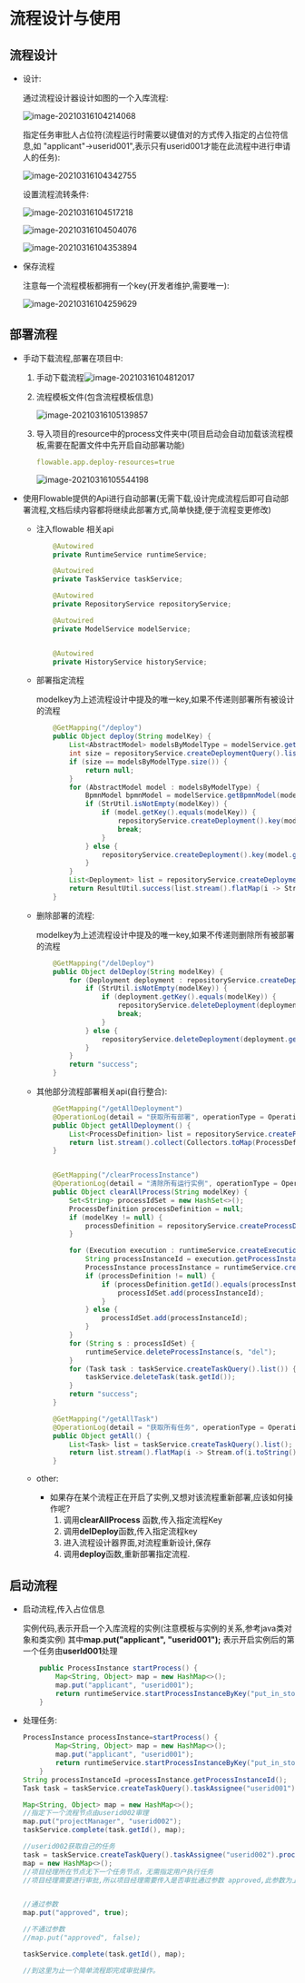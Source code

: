 # 流程设计与使用



## 流程设计

+ 设计:

  通过流程设计器设计如图的一个入库流程:

  ![image-20210316104214068](image-20210316104214068.png)

  

  指定任务审批人占位符(流程运行时需要以键值对的方式传入指定的占位符信息,如 "applicant"->userid001",表示只有userid001才能在此流程中进行申请人的任务):

  ![image-20210316104342755](image-20210316104342755.png)

  

  设置流程流转条件:

  ![image-20210316104517218](image-20210316104517218.png)

  

  ![image-20210316104504076](image-20210316104504076.png)

  

  ![image-20210316104353894](image-20210316104353894.png)

  

  

+ 保存流程

  注意每一个流程模板都拥有一个key(开发者维护,需要唯一):

  ![image-20210316104259629](image-20210316104259629.png)




## 部署流程

+ 手动下载流程,部署在项目中:

  1. 手动下载流程![image-20210316104812017](image-20210316104812017.png)

  2. 流程模板文件(包含流程模板信息)

     ![image-20210316105139857](image-20210316105139857.png)

     

  3. 导入项目的resource中的process文件夹中(项目启动会自动加载该流程模板,需要在配置文件中先开启自动部署功能)

     ```yml
     flowable.app.deploy-resources=true
     ```

     ![image-20210316105544198](image-20210316105544198.png)

+ 使用Flowable提供的Api进行自动部署(无需下载,设计完成流程后即可自动部署流程,文档后续内容都将继续此部署方式,简单快捷,便于流程变更修改)

  + 注入flowable 相关api

    `````java
        @Autowired
        private RuntimeService runtimeService;
    
        @Autowired
        private TaskService taskService;
    
        @Autowired
        private RepositoryService repositoryService;
    
        @Autowired
        private ModelService modelService;
    
    
        @Autowired
        private HistoryService historyService;
    `````

    

  + 部署指定流程

    modelkey为上述流程设计中提及的唯一key,如果不传递则部署所有被设计的流程

    ````java
        @GetMapping("/deploy")
        public Object deploy(String modelKey) {
            List<AbstractModel> modelsByModelType = modelService.getModelsByModelType(0);
            int size = repositoryService.createDeploymentQuery().list().size();
            if (size == modelsByModelType.size()) {
                return null;
            }
            for (AbstractModel model : modelsByModelType) {
                BpmnModel bpmnModel = modelService.getBpmnModel(model);
                if (StrUtil.isNotEmpty(modelKey)) {
                    if (model.getKey().equals(modelKey)) {
                        repositoryService.createDeployment().key(modelKey).name(model.getName()).addBpmnModel(model.getKey() + ".bpmn", bpmnModel).deploy();
                        break;
                    }
                } else {
                    repositoryService.createDeployment().key(model.getKey()).name(model.getName()).addBpmnModel(model.getKey() + ".bpmn", bpmnModel).deploy();
                }
            }
            List<Deployment> list = repositoryService.createDeploymentQuery().list();
            return ResultUtil.success(list.stream().flatMap(i -> Stream.of(i.toString())).collect(Collectors.toList()));
        }
    
    ````

  + 删除部署的流程:

    modelkey为上述流程设计中提及的唯一key,如果不传递则删除所有被部署的流程

    `````java
        @GetMapping("/delDeploy")
        public Object delDeploy(String modelKey) {
            for (Deployment deployment : repositoryService.createDeploymentQuery().list()) {
                if (StrUtil.isNotEmpty(modelKey)) {
                    if (deployment.getKey().equals(modelKey)) {
                        repositoryService.deleteDeployment(deployment.getId());
                        break;
                    }
                } else {
                    repositoryService.deleteDeployment(deployment.getId());
                }
            }
            return "success";
        }
    `````

  + 其他部分流程部署相关api(自行整合):

    ````java
        @GetMapping("/getAllDeployment")
        @OperationLog(detail = "获取所有部署", operationType = OperationType.SELECT)
        public Object getAllDeployment() {
            List<ProcessDefinition> list = repositoryService.createProcessDefinitionQuery().list();
            return list.stream().collect(Collectors.toMap(ProcessDefinition::getKey, ProcessDefinition::getName));
        }
    
    
        @GetMapping("/clearProcessInstance")
        @OperationLog(detail = "清除所有运行实例", operationType = OperationType.OTHER)
        public Object clearAllProcess(String modelKey) {
            Set<String> processIdSet = new HashSet<>();
            ProcessDefinition processDefinition = null;
            if (modelKey != null) {
                processDefinition = repositoryService.createProcessDefinitionQuery().processDefinitionKey(modelKey).singleResult();
            }
    
            for (Execution execution : runtimeService.createExecutionQuery().list()) {
                String processInstanceId = execution.getProcessInstanceId();
                ProcessInstance processInstance = runtimeService.createProcessInstanceQuery().processInstanceId(processInstanceId).singleResult();
                if (processDefinition != null) {
                    if (processDefinition.getId().equals(processInstance.getProcessDefinitionId())) {
                        processIdSet.add(processInstanceId);
                    }
                } else {
                    processIdSet.add(processInstanceId);
                }
            }
            for (String s : processIdSet) {
                runtimeService.deleteProcessInstance(s, "del");
            }
            for (Task task : taskService.createTaskQuery().list()) {
                taskService.deleteTask(task.getId());
            }
            return "success";
        }
    
        @GetMapping("/getAllTask")
        @OperationLog(detail = "获取所有任务", operationType = OperationType.SELECT)
        public Object getAll() {
            List<Task> list = taskService.createTaskQuery().list();
            return list.stream().flatMap(i -> Stream.of(i.toString())).collect(Collectors.toList());
        }
    ````

  + other:

    + 如果存在某个流程正在开启了实例,又想对该流程重新部署,应该如何操作呢?
      1. 调用**clearAllProcess** 函数,传入指定流程Key
      2. 调用**delDeploy**函数,传入指定流程key
      3. 进入流程设计器界面,对流程重新设计,保存
      4. 调用**deploy**函数,重新部署指定流程.

  

## 启动流程

+ 启动流程,传入占位信息

  实例代码,表示开启一个入库流程的实例(注意模板与实例的关系,参考java类对象和类实例)
  其中**map.put("applicant", "userid001");** 表示开启实例后的第一个任务由**userId001**处理

  `````java
      public ProcessInstance startProcess() {
          Map<String, Object> map = new HashMap<>();
          map.put("applicant", "userid001");
          return runtimeService.startProcessInstanceByKey("put_in_storage_key", map);
      }
  `````

+ 处理任务:

  ``````java
  ProcessInstance processInstance=startProcess() {
          Map<String, Object> map = new HashMap<>();
          map.put("applicant", "userid001");
          return runtimeService.startProcessInstanceByKey("put_in_storage_key", map);
      }
  String processInstanceId =processInstance.getProcessInstanceId();
  Task task = taskService.createTaskQuery().taskAssignee("userid001").processInstanceId(processInstanceId).singleResult();
  
  Map<String, Object> map = new HashMap<>();
  //指定下一个流程节点由userid002审理
  map.put("projectManager", "userid002");
  taskService.complete(task.getId(), map);
  
  //userid002获取自己的任务
  task = taskService.createTaskQuery().taskAssignee("userid002").processInstanceId(processInstanceId).singleResult();
  map = new HashMap<>();
  //项目经理所在节点无下一个任务节点，无需指定用户执行任务
  //项目经理需要进行审批,所以项目经理需要传入是否审批通过参数 approved,此参数为上述流程设计器中设计的流转占位符
  
  
  //通过参数
  map.put("approved", true);
  
  //不通过参数
  //map.put("approved", false);
  
  taskService.complete(task.getId(), map);
  
  //到这里为止一个简单流程即完成审批操作。
  ``````

  

